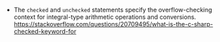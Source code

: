 - The `checked` and `unchecked` statements specify the overflow-checking context for integral-type arithmetic operations and conversions.
https://stackoverflow.com/questions/20709495/what-is-the-c-sharp-checked-keyword-for